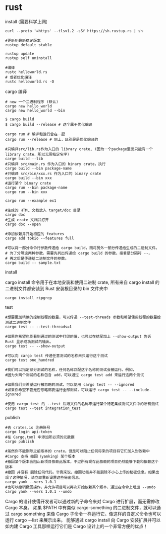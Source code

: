 # rust

install (需要科学上网)

```shell
curl --proto '=https' --tlsv1.2 -sSf https://sh.rustup.rs | sh

#更新到最新稳定版本
rustup default stable

rustup update
rustup self uninstall
```

```shell
#编译
rustc helloworld.rs
# 或者优化编译
rustc helloworld.rs -O
```

cargo 编译

```shell
# new 一个二进制程序 (默认)
cargo new hello_world
cargo new hello_world --bin

$ cargo build
$ cargo build --release # 这个属于优化编译

cargo run # 编译和运行合在一起
cargo run --release # 同上，区别是是优化编译的

#只编译src/lib.rs作为入口的 library crate, (因为一个package里面只能有一个 library crate，所以无需指定名字)
carge build --lib
#只编译 src/main.rs 作为入口的 binary crate，执行
cargo build --bin package-name
#只编译 src/bin/xxx.rs 作为入口的 binary crate
cargo build --bin xxx
#运行某个 binary crate
cargo run --bin package-name
cargo run --bin xxx

cargo run --example ex1

#生成的 HTML 文档放入 target/doc 目录
cargo doc
#生成 crate 文档并打开
cargo doc --open

#添加依赖并开始相应的 features
cargo add tokio --features full

#可以将一部分命令行参数传递给 cargo build，而将另外一部分传递给生成的二进制文件。
# 为了分隔这两种参数，需要先列出传递给 cargo build 的参数，接着是分隔符 --，
# 再之后是传递给二进制文件的参数。
cargo build -- sample.txt
```

install

cargo install 命令用于在本地安装和使用二进制 crate, 所有来自 cargo install 的二进制文件都安装到 Rust 安装根目录的 bin 文件夹中

```shell
cargo install ripgrep
```

test

```shell
#想要更加精确的控制线程的数量，可以传递 --test-threads 参数和希望使用线程的数量给测试二进制文件
cargo test -- --test-threads=1

#如果你希望也能看到通过的测试中打印的值，也可以在结尾加上 --show-output 告诉 Rust 显示成功测试的输出。
cargo test -- --show-output

#可以向 cargo test 传递任意测试的名称来只运行这个测试
cargo test one_hundred

#我们可以指定部分测试的名称，任何名称匹配这个名称的测试会被运行。例如，
#因为头两个测试的名称包含 add，可以通过 cargo test add 来运行这两个测试

#如果我们只希望运行被忽略的测试，可以使用 cargo test -- --ignored
#如果你希望不管是否忽略都要运行全部测试，可以运行 cargo test -- --include-ignored

#使用 cargo test 的 --test 后跟文件的名称来运行某个特定集成测试文件中的所有测试
cargo test --test integration_test
```

publish

```shell
#去 crates.io 注册账号
cargo login api-token
#在 Cargo.toml 中添加所必须的元数据
cargo publish

#虽然你不能删除之前版本的 crate，但是可以阻止任何将来的项目将它们加入到依赖中
#Cargo 支持 撤回（yanking）某个版本
#撤回某个版本会阻止新项目依赖此版本，不过所有现存此依赖的项目仍然能够下载和依赖这个版本
#撤回 并没有 删除任何代码。举例来说，撤回功能并不能删除不小心上传的秘密信息。如果出现了这种情况，请立即重新设置这些秘密信息。
cargo yank --vers 1.0.1
#也可以撤销撤回操作，并允许项目可以再次开始依赖某个版本，通过在命令上增加 --undo
cargo yank --vers 1.0.1 --undo
```

Cargo 的设计使得开发者可以通过新的子命令来对 Cargo 进行扩展，而无需修改 Cargo 本身。
如果 $PATH 中有类似 cargo-something 的二进制文件，就可以通过 cargo something 
来像 Cargo 子命令一样运行它。像这样的自定义命令也可以运行 cargo --list 来展示出来。
能够通过 cargo install 向 Cargo 安装扩展并可以如内建 Cargo 工具那样运行它们是 
Cargo 设计上的一个非常方便的优点！

